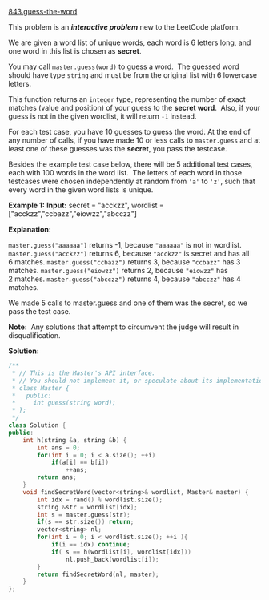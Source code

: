 [843.guess-the-word](https://leetcode.com/problems/guess-the-word/)  

This problem is an **_interactive problem_** new to the LeetCode platform.

We are given a word list of unique words, each word is 6 letters long, and one word in this list is chosen as **secret**.

You may call `master.guess(word)` to guess a word.  The guessed word should have type `string` and must be from the original list with 6 lowercase letters.

This function returns an `integer` type, representing the number of exact matches (value and position) of your guess to the **secret word**.  Also, if your guess is not in the given wordlist, it will return `-1` instead.

For each test case, you have 10 guesses to guess the word. At the end of any number of calls, if you have made 10 or less calls to `master.guess` and at least one of these guesses was the **secret**, you pass the testcase.

Besides the example test case below, there will be 5 additional test cases, each with 100 words in the word list.  The letters of each word in those testcases were chosen independently at random from `'a'` to `'z'`, such that every word in the given word lists is unique.

**Example 1:**
**Input:** secret = "acckzz", wordlist = \["acckzz","ccbazz","eiowzz","abcczz"\]

**Explanation:**

`master.guess("aaaaaa")` returns -1, because `"aaaaaa"` is not in wordlist.
`master.guess("acckzz")` returns 6, because `"acckzz"` is secret and has all 6 matches.
`master.guess("ccbazz")` returns 3, because `"ccbazz"` has 3 matches.
`master.guess("eiowzz")` returns 2, because `"eiowzz"` has 2 matches.
`master.guess("abcczz")` returns 4, because `"abcczz"` has 4 matches.

We made 5 calls to master.guess and one of them was the secret, so we pass the test case.

**Note:**  Any solutions that attempt to circumvent the judge will result in disqualification.  



**Solution:**  

```cpp
/**
 * // This is the Master's API interface.
 * // You should not implement it, or speculate about its implementation
 * class Master {
 *   public:
 *     int guess(string word);
 * };
 */
class Solution {
public:
    int h(string &a, string &b) {
        int ans = 0;
        for(int i = 0; i < a.size(); ++i) 
            if(a[i] == b[i])
                ++ans;
        return ans;
    }
    void findSecretWord(vector<string>& wordlist, Master& master) {
        int idx = rand() % wordlist.size();
        string &str = wordlist[idx];
        int s = master.guess(str);
        if(s == str.size()) return;
        vector<string> nl;
        for(int i = 0; i < wordlist.size(); ++i ){
            if(i == idx) continue;
            if( s == h(wordlist[i], wordlist[idx]))
                nl.push_back(wordlist[i]);
        }
        return findSecretWord(nl, master);
    }
};
```
      